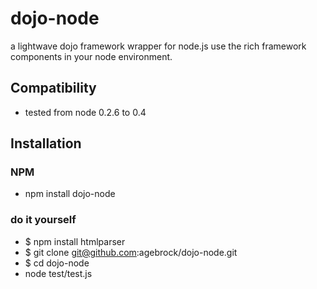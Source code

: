 # dojo-node
a lightwave dojo framework wrapper for node.js
use the rich framework components in your node environment.

## Compatibility
* tested from node 0.2.6 to 0.4

## Installation
### NPM
* npm install dojo-node


### do it yourself
* $ npm install htmlparser
* $ git clone git@github.com:agebrock/dojo-node.git
* $ cd dojo-node
* node test/test.js




